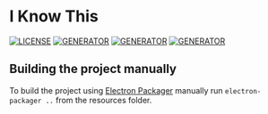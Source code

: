# I Know This

[![LICENSE](https://img.shields.io/badge/license-MIT-blue.svg)](LICENSE)
[![GENERATOR](https://img.shields.io/badge/made_with-electron-blue.svg)](https://jekyllrb.com/)
[![GENERATOR](https://img.shields.io/badge/made_with-bootstrap-blue.svg)](https://jekyllrb.com/)
[![GENERATOR](https://img.shields.io/badge/made_with-rxdb-blue.svg)](https://jekyllrb.com/)

## Building the project manually

To build the project using [Electron Packager](https://github.com/electron/electron-packager) manually run `electron-packager ..` from the resources folder.

